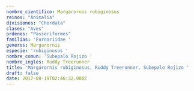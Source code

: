 ```yaml
---
nombre_cientifico: Margarornis rubiginosus
reinos: "Animalia"
divisiones: "Chordata"
clases: "Aves"
ordenes: "Passeriformes"
familias: 'Furnariidae '
generos: Margarornis
especie: 'rubiginosus '
nombre_comun: 'Subepalo Rojizo '
nombre_ingles: Ruddy Treerunner
title: 'Margarornis rubiginosus, Ruddy Treerunner, Subepalo Rojizo '
draft: false
date: 2017-08-19T02:46:32.000Z
---
```


